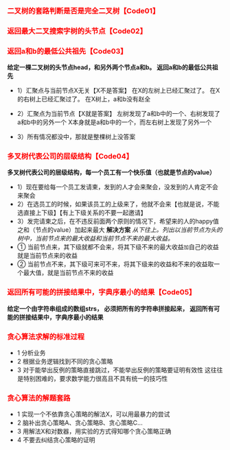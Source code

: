 ### <font color="red">二叉树的套路判断是否是完全二叉树【Code01】</font>

### <font color="red">返回最大二叉搜索字树的头节点【Code02】</font>

### <font color="red">返回a和b的最低公共祖先【Code03】</font>
**给定一棵二叉树的头节点head，和另外两个节点a和b。 返回a和b的最低公共祖先**
* 1）汇聚点与当前节点X无关【X不是答案】
    在X的左树上已经汇聚过了。
    在X的右树上已经汇聚过了。
    在X树上，a和b没有赵全
* 2）汇聚点为当前节点【X就是答案】
    左树发现了a和b中的一个、右树发现了a和b中的另外一个
    X本身就是a和b中的一个，而左右树上发现了另外一个
    
* 3）所有情况都没中，那就是整棵树上没答案


### <font color="red">多叉树代表公司的层级结构【Code04】</font>
**多叉树代表公司的层级结构，每一个员工有一个快乐值（也就是节点的value）**
* 1）现在要给每一个员工发请柬，发到的人才会来聚会，没发到的人肯定不会来聚会
* 2）在选员工的时候，如果该员工的上级来了，他就不会来【也就是说，不能选直接上下级】【有上下级关系的不要一起邀请】
* 3）发完请柬之后，在不违反前面两个原则的情况下，希望来的人的happy值之和（节点的value）加起来最大
**解决方案**
*从下往上。列出以当前节点为头的树中，当前节点来的最大收益和当前节点不来的最大收益。*
* ① 当前节点来，其下级就都不会来，将其下级不来的最大收益`加`自己的收益就是当前节点来的收益
* ② 当前节点不来，其下级可来可不来，将其下级来的收益和不来的收益取一个最大值，就是当前节点不来的收益

### <font color="red">返回所有可能的拼接结果中，字典序最小的结果【Code05】</font>
**给定一个由字符串组成的数组strs， 必须把所有的字符串拼接起来， 返回所有可能的拼接结果中，字典序最小的结果**


### <font color="red">贪心算法求解的标准过程</font>
* 1 分析业务
* 2 根据业务逻辑找到不同的贪心策略
* 3 对于能举出反例的策略直接跳过，不能举出反例的策略要证明有效性 这往往是特别困难的，要求数学能力很高且不具有统一的技巧性

### <font color="red">贪心算法的解题套路</font>
* 1 实现一个不依靠贪心策略的解法X，可以用最暴力的尝试
* 2 脑补出贪心策略A、贪心策略B、贪心策略C...
* 3 用解法X和对数器，用实验的方式得知哪个贪心策略正确
* 4 不要去纠结贪心策略的证明 

